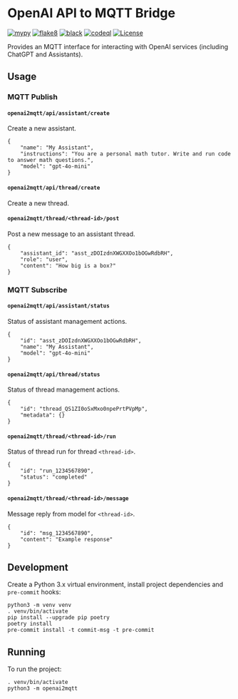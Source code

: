 # OpenAI API to MQTT Bridge

[![mypy](https://github.com/jinglemansweep/openai2mqtt/actions/workflows/mypy.yml/badge.svg)](https://github.com/jinglemansweep/openai2mqtt/actions/workflows/mypy.yml) [![flake8](https://github.com/jinglemansweep/openai2mqtt/actions/workflows/flake8.yml/badge.svg)](https://github.com/jinglemansweep/openai2mqtt/actions/workflows/flake8.yml) [![black](https://github.com/jinglemansweep/openai2mqtt/actions/workflows/black.yml/badge.svg)](https://github.com/jinglemansweep/openai2mqtt/actions/workflows/black.yml) [![codeql](https://github.com/jinglemansweep/openai2mqtt/actions/workflows/codeql.yml/badge.svg)](https://github.com/jinglemansweep/openai2mqtt/actions/workflows/codeql.yml) [![License](https://img.shields.io/badge/License-Apache_2.0-blue.svg)](https://opensource.org/licenses/Apache-2.0)

Provides an MQTT interface for interacting with OpenAI services (including ChatGPT and Assistants).

## Usage

### MQTT Publish

#### `openai2mqtt/api/assistant/create`

Create a new assistant.

    {
        "name": "My Assistant",
        "instructions": "You are a personal math tutor. Write and run code to answer math questions.",
        "model": "gpt-4o-mini"
    }

#### `openai2mqtt/api/thread/create`

Create a new thread.

#### `openai2mqtt/thread/<thread-id>/post`

Post a new message to an assistant thread.

    {
        "assistant_id": "asst_zDOIzdnXWGXXOo1bOGwRdbRH",
        "role": "user",
        "content": "How big is a box?"
    }

### MQTT Subscribe

#### `openai2mqtt/api/assistant/status`

Status of assistant management actions.

    {
        "id": "asst_zDOIzdnXWGXXOo1bOGwRdbRH",
        "name": "My Assistant",
        "model": "gpt-4o-mini"
    }

#### `openai2mqtt/api/thread/status`

Status of thread management actions.

    {
        "id": "thread_QS1ZI0oSxMxo0npePrtPVpMp",
        "metadata": {}
    }

#### `openai2mqtt/thread/<thread-id>/run`

Status of thread run for thread `<thread-id>`.

    {
        "id": "run_1234567890",
        "status": "completed"
    }

#### `openai2mqtt/thread/<thread-id>/message`

Message reply from model for `<thread-id>`.

    {
        "id": "msg_1234567890",
        "content": "Example response"
    }

## Development

Create a Python 3.x virtual environment, install project dependencies and `pre-commit` hooks:

    python3 -m venv venv
    . venv/bin/activate
    pip install --upgrade pip poetry
    poetry install
    pre-commit install -t commit-msg -t pre-commit

## Running

To run the project:

    . venv/bin/activate
    python3 -m openai2mqtt
